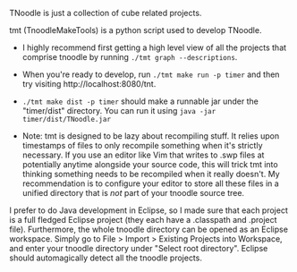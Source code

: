 TNoodle is just a collection of cube related projects.

tmt (TnoodleMakeTools) is a python script used to develop TNoodle.

* I highly recommend first getting a high level view of all the projects that comprise tnoodle by running `./tmt graph --descriptions`.

* When you're ready to develop, run `./tmt make run -p timer` and then try visiting http://localhost:8080/tnt.

* `./tmt make dist -p timer` should make a runnable jar under the "timer/dist" directory. You can run it using `java -jar timer/dist/TNoodle.jar`

* Note: tmt is designed to be lazy about recompiling stuff. It relies upon timestamps of files to only recompile something when it's strictly necessary. If you use an editor like Vim that writes to .swp files at potentially anytime alongside your source code, this will trick tmt into thinking something needs to be recompiled when it really doesn't. My recommendation is to configure your editor to store all these files in a unified directory that is *not* part of your tnoodle source tree.

I prefer to do Java development in Eclipse, so I made sure that each project is a full fledged Eclipse project (they each have a .classpath and .project file). Furthermore, the whole tnoodle directory can be opened as an Eclipse workspace. Simply go to File > Import > Existing Projects into Workspace, and enter your tnoodle directory under "Select root directory". Eclipse should automagically detect all the tnoodle projects.

